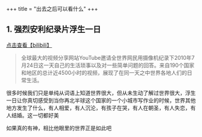 +++
title = "出去之后可以看什么"
+++


## 1. 强烈安利纪录片浮生一日
[点击查看【bilibili】](https://player.bilibili.com/player.html?bvid=BV1xy4y1z76N)
> 全球最大的视频分享网站YouTube邀请全世界网民用摄像机纪录下2010年7月24日这一天自己的生活琐事以及对一些简单问题的回答。来自190个国家和地区的总计近4500小时的视频，展现了在同一天之中世界各地人们的日常生活。

很多时候我们只是单纯从词语上知道世界很大，但从未生动了解过世界很大，浮生一日让你真切感受到当你再北半球这个国家的一个小城市写作业的时候，世界其他地方发生了什么，有人相爱，有人沉沦，有孩子在哭，有人在朝圣，有人失恋，有人结婚。这一切都好美

如果真的有神，相比他眼里的世界正是如此吧




